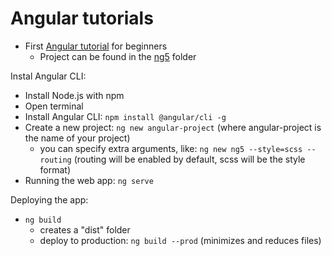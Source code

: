 # Angular tutorials

- First [Angular tutorial](https://youtu.be/oa9cnWTpqP8) for beginners
  - Project can be found in the [ng5](ng5/) folder

Instal Angular CLI:

- Install Node.js with npm
- Open terminal
- Install Angular CLI: `npm install @angular/cli -g`
- Create a new project: `ng new angular-project` (where angular-project is the name of your project)
  - you can specify extra arguments, like: `ng new ng5 --style=scss --routing` (routing will be enabled by default, scss will be the style format)
- Running the web app: `ng serve`

Deploying the app:

- `ng build`
  - creates a "dist" folder
  - deploy to production: `ng build --prod` (minimizes and reduces files)
